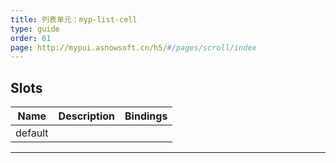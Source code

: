 ```yaml
---
title: 列表单元：myp-list-cell
type: guide
order: 61
page: http://mypui.asnowsoft.cn/h5/#/pages/scroll/index
---
```


## Slots

| Name    | Description | Bindings |
| ------- | ----------- | -------- |
| default |             |          |

---
